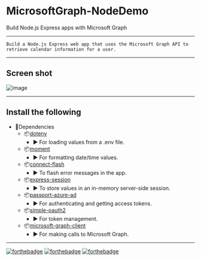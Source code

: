 # MicrosoftGraph-NodeDemo
Build Node.js Express apps with Microsoft Graph
***
`
Build a Node.js Express web app that uses the Microsoft Graph API to retrieve calendar information for a user.
 `
 ***
## Screen shot
![image](https://user-images.githubusercontent.com/19554935/52538582-5e9dc480-2d42-11e9-9f32-0ef9701cfd05.png)
***
## Install the following

- 🚀Dependencies
  - 📦[dotenv](https://github.com/motdotla/dotenv)
    - ▶️ For loading values from a .env file.
  - 📦[moment](https://github.com/moment/moment/)
    - ▶️ For formatting date/time values.
  - 📦[connect-flash](https://github.com/jaredhanson/connect-flash)
    - ▶️ To flash error messages in the app.
  - 📦[express-session](https://github.com/expressjs/session)
     - ▶️ To store values in an in-memory server-side session.
  - 📦[passport-azure-ad](https://github.com/AzureAD/passport-azure-ad)
    - ▶️ For authenticating and getting access tokens.
  - 📦[simple-oauth2](https://github.com/lelylan/simple-oauth2)
    - ▶️ For token management.
  - 📦[microsoft-graph-client](https://github.com/microsoftgraph/msgraph-sdk-javascript)
    - ▶️ For making calls to Microsoft Graph.
***
[![forthebadge](https://forthebadge.com/images/badges/built-by-developers.svg)](https://forthebadge.com)
[![forthebadge](https://forthebadge.com/images/badges/60-percent-of-the-time-works-every-time.svg)](https://forthebadge.com)
[![forthebadge](https://forthebadge.com/images/badges/makes-people-smile.svg)](https://media.giphy.com/media/7ziAXZuBPI3cw7U9LA/giphy.gif)
